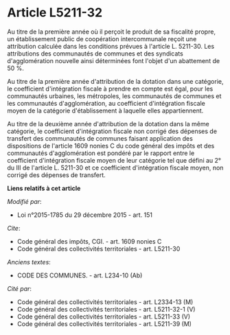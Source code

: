 # Article L5211-32

Au titre de la première année où il perçoit le produit de sa fiscalité propre, un établissement public de coopération
intercommunale reçoit une attribution calculée dans les conditions prévues à l'article L. 5211-30. Les attributions des
communautés de communes et des syndicats d'agglomération nouvelle ainsi déterminées font l'objet d'un abattement de 50 %. 

Au titre de la première année d'attribution de la dotation dans une catégorie, le coefficient d'intégration fiscale à prendre
en compte est égal, pour les communautés urbaines, les métropoles, les communautés de communes et les communautés
d'agglomération, au coefficient d'intégration fiscale moyen de la catégorie d'établissement à laquelle elles appartiennent. 

Au titre de la deuxième année d'attribution de la dotation dans la même catégorie, le coefficient d'intégration fiscale non
corrigé des dépenses de transfert des communautés de communes faisant application des dispositions de l'article 1609 nonies C
du code général des impôts et des communautés d'agglomération est pondéré par le rapport entre le coefficient d'intégration
fiscale moyen de leur catégorie tel que défini au 2° du III de l'article L. 5211-30 et ce coefficient d'intégration fiscale
moyen, non corrigé des dépenses de transfert.

**Liens relatifs à cet article**

_Modifié par_:

  - Loi n°2015-1785 du 29 décembre 2015 - art. 151

_Cite_:

  - Code général des impôts, CGI. - art. 1609 nonies C
  - Code général des collectivités territoriales - art. L5211-30

_Anciens textes_:

  - CODE DES COMMUNES. - art. L234-10 (Ab)

_Cité par_:

  - Code général des collectivités territoriales - art. L2334-13 (M)
  - Code général des collectivités territoriales - art. L5211-32-1 (V)
  - Code général des collectivités territoriales - art. L5211-33 (V)
  - Code général des collectivités territoriales - art. L5211-39 (M)
